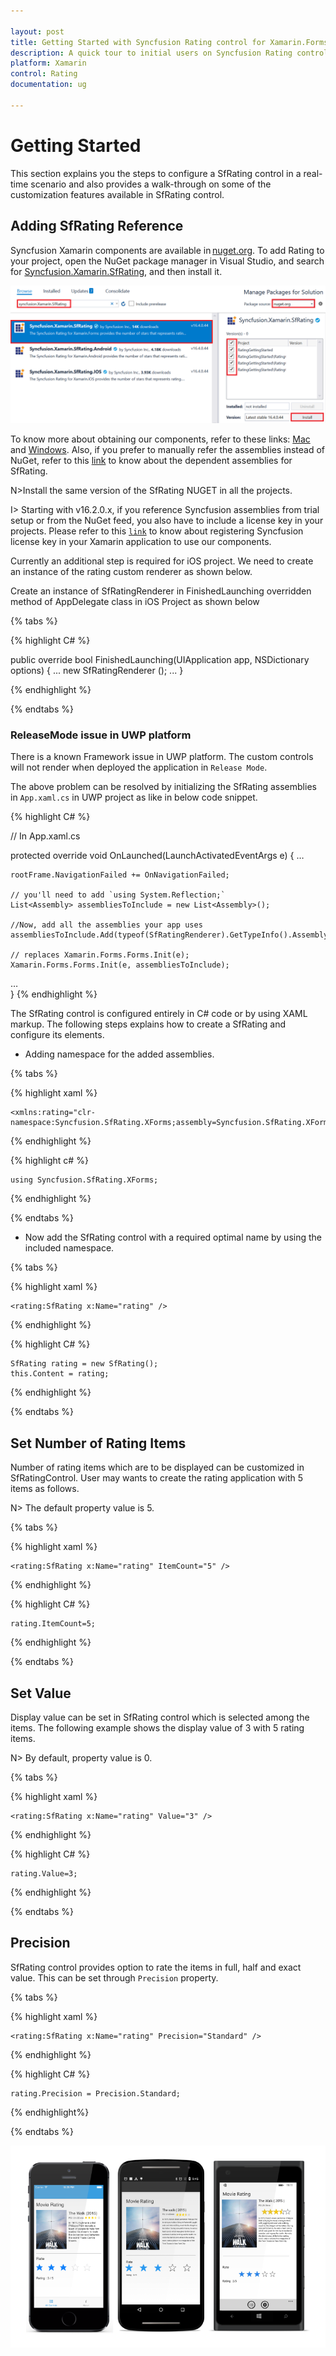 ```yaml
---

layout: post
title: Getting Started with Syncfusion Rating control for Xamarin.Forms
description: A quick tour to initial users on Syncfusion Rating control for Xamarin.Forms platform.
platform: Xamarin
control: Rating
documentation: ug

---
```


# Getting Started

This section explains you the steps to configure a SfRating control in a real-time scenario and also provides a walk-through on some of the customization features available in SfRating control.

## Adding SfRating Reference

Syncfusion Xamarin components are available in [nuget.org](https://www.nuget.org/). To add Rating to your project, open the NuGet package manager in Visual Studio, and search for [Syncfusion.Xamarin.SfRating](https://www.nuget.org/packages/Syncfusion.Xamarin.SfRating), and then install it. 

![Adding Xamarin.Forms SfRating reference](images/addref.png)

To know more about obtaining our components, refer to these links: [Mac](https://help.syncfusion.com/xamarin/introduction/download-and-installation/mac) and [Windows](https://help.syncfusion.com/xamarin/introduction/download-and-installation/windows). Also, if you prefer to manually refer the assemblies instead of NuGet, refer to this [link](https://help.syncfusion.com/xamarin/introduction/control-dependencies#sfrating) to know about the dependent assemblies for SfRating. 

N>Install the same version of the SfRating NUGET in all the projects.

I> Starting with v16.2.0.x, if you reference Syncfusion assemblies from trial setup or from the NuGet feed, you also have to include a license key in your projects. Please refer to this [`link`](https://help.syncfusion.com/common/essential-studio/licensing/license-key) to know about registering Syncfusion license key in your Xamarin application to use our components.

Currently an additional step is required for iOS project. We need to create an instance of the rating custom renderer as shown below. 

Create an instance of SfRatingRenderer in FinishedLaunching overridden method of AppDelegate class in iOS Project as shown below

{% tabs %}

{% highlight C# %}

public override bool FinishedLaunching(UIApplication app, NSDictionary options)
{
	...
    new SfRatingRenderer ();
	...
}	

{% endhighlight %}

{% endtabs %}

### ReleaseMode issue in UWP platform

There is a known Framework issue in UWP platform. The custom controls will not render when deployed the application in `Release Mode`.

The above problem can be resolved by initializing the SfRating assemblies in `App.xaml.cs` in UWP project as like in below code snippet.

{% highlight C# %}

// In App.xaml.cs

protected override void OnLaunched(LaunchActivatedEventArgs e)
{
…

	rootFrame.NavigationFailed += OnNavigationFailed;
		
	// you'll need to add `using System.Reflection;`
	List<Assembly> assembliesToInclude = new List<Assembly>();

	//Now, add all the assemblies your app uses
	assembliesToInclude.Add(typeof(SfRatingRenderer).GetTypeInfo().Assembly);

	// replaces Xamarin.Forms.Forms.Init(e);        
	Xamarin.Forms.Forms.Init(e, assembliesToInclude);
		
…     
}
{% endhighlight %}

The SfRating control is configured entirely in C# code or by using XAML markup. The following steps explains how to create a SfRating and configure its elements.

* Adding namespace for the added assemblies. 

{% tabs %}

{% highlight xaml %}

	<xmlns:rating="clr-namespace:Syncfusion.SfRating.XForms;assembly=Syncfusion.SfRating.XForms"/>

{% endhighlight %}

{% highlight c# %}

	using Syncfusion.SfRating.XForms;

{% endhighlight %}

{% endtabs %}

* Now add the SfRating control with a required optimal name by using the included namespace.

{% tabs %}

{% highlight xaml %}

	<rating:SfRating x:Name="rating" />
	
{% endhighlight %}

{% highlight C# %}

	SfRating rating = new SfRating();
	this.Content = rating; 

{% endhighlight %}

{% endtabs %}

## Set Number of Rating Items

Number of rating items which are to be displayed can be customized in SfRatingControl. User may wants to create the rating application with 5 items as follows.  

N> The default property value is 5.

{% tabs %}

{% highlight xaml %}

	<rating:SfRating x:Name="rating" ItemCount="5" />
	
{% endhighlight %}

{% highlight C# %}

	rating.ItemCount=5;

{% endhighlight %}

{% endtabs %}

## Set Value

Display value can be set in SfRating control which is selected among the items. The following example shows the display value of 3 with 5 rating items. 

N> By default, property value is 0.

{% tabs %}

{% highlight xaml %}

	<rating:SfRating x:Name="rating" Value="3" />
	
{% endhighlight %}

{% highlight C# %}

    rating.Value=3;

{% endhighlight %}

{% endtabs %}

## Precision

SfRating control provides option to rate the items in full, half and exact value. This can be set through `Precision` property.

{% tabs %}

{% highlight xaml %}

	<rating:SfRating x:Name="rating" Precision="Standard" />
	
{% endhighlight %}

{% highlight C# %}

    rating.Precision = Precision.Standard;

{% endhighlight%}

{% endtabs %}

![](images/gettingstarted.png)








